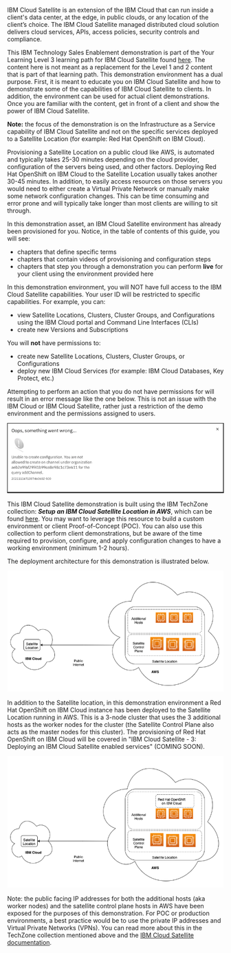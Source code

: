 IBM Cloud Satellite is an extension of the IBM Cloud that can run inside a client's data center, at the edge, in public clouds, or any location of the client’s choice. The IBM Cloud Satellite managed distributed cloud solution delivers cloud services, APIs, access policies, security controls and compliance.

This IBM Technology Sales Enablement demonstration is part of the Your Learning Level 3 learning path for IBM Cloud Satellite found <a href="https://yourlearning.ibm.com/activity/PLAN-37F924EAF756" target="_blank">here</a>. The content here is not meant as a replacement for the Level 1 and 2 content that is part of that learning path. This demonstration environment has a dual purpose. First, it is meant to educate you on IBM Cloud Satellite and how to demonstrate some of the capabilities of IBM Cloud Satellite to clients. In addition, the environment can be used for actual client demonstrations. Once you are familiar with the content, get in front of a client and show the power of IBM Cloud Satellite. 

**Note:** the focus of the demonstration is on the Infrastructure as a Service capability of IBM Cloud Satellite and not on the specific services deployed to a Satellite Location (for example: Red Hat OpenShift on IBM Cloud).

Provisioning a Satellite Location on a public cloud like AWS, is automated and typically takes 25-30 minutes depending on the cloud provider, configuration of the servers being used, and other factors. Deploying Red Hat OpenShift on IBM Cloud to the Satellite Location usually takes another 30-45 minutes. In addition, to easily access resources on those servers you would need to either create a Virtual Private Network or manually make some network configuration changes. This can be time consuming and error prone and will typically take longer than most clients are willing to sit through. 

In this demonstration asset, an IBM Cloud Satellite environment has already been provisioned for you. Notice, in the table of contents of this guide, you will see:
- chapters that define specific terms
- chapters that contain videos of provisioning and configuration steps
- chapters that step you through a demonstration you can perform **live** for your client using the environment provided here

In this demonstration environment, you will NOT have full access to the IBM Cloud Satellite capabilities. Your user ID will be restricted to specific capabilities. For example, you can:
- view Satellite Locations, Clusters, Cluster Groups, and Configurations using the IBM Cloud portal and Command Line Interfaces (CLIs)
- create new Versions and Subscriptions

You will **not** have permissions to:
- create new Satellite Locations, Clusters, Cluster Groups, or Configurations
- deploy new IBM Cloud Services (for example: IBM Cloud Databases, Key Protect, etc.)

Attempting to perform an action that you do not have permissions for will result in an error message like the one below. This is not an issue with the IBM Cloud or IBM Cloud Satellite, rather just a restriction of the demo environment and the permissions assigned to users.

![](_attachments/ErrorMessage.png)

This IBM Cloud Satellite demonstration is built using the IBM TechZone collection: ***Setup an IBM Cloud Satellite Location in AWS***, which can be found <a href="https://techzone.ibm.com/collection/SetupIBMCloudSatelliteLocationInAWS" target ="_blank">here</a>. You may want to leverage this resource to build a custom environment or client Proof-of-Concept (POC). You can also use this collection to perform client demonstrations, but be aware of the time required to provision, configure, and apply configuration changes to have a working environment (minimum 1-2 hours).

The deployment architecture for this demonstration is illustrated below. 

![](_attachments/SatelliteDemoSketch-DeploymentArchitecture-2.png)

In addition to the Satellite location, in this demonstration environment a Red Hat OpenShift on IBM Cloud instance has been deployed to the Satellite Location running in AWS. This is a 3-node cluster that uses the 3 additional hosts as the worker nodes for the cluster (the Satellite Control Plane also acts as the master nodes for this cluster). The provisioning of Red Hat OpenShift on IBM Cloud will be covered in "IBM Cloud Satellite - 3: Deploying an IBM Cloud Satellite enabled services" (COMING SOON).

![](_attachments/SatelliteDemoSketch-DeploymentArchitectureIncludingROKS.png)


Note: the public facing IP addresses for both the additional hosts (aka worker nodes) and the satellite control plane hosts in AWS have been exposed for the purposes of this demonstration. For POC or production environments, a best practice would be to use the private IP addresses and Virtual Private Networks (VPNs). You can read more about this in the TechZone collection mentioned above and the <a href="https://cloud.ibm.com/docs/satellite?topic=satellite-getting-started" target="_blank">IBM Cloud Satellite documentation</a>.

